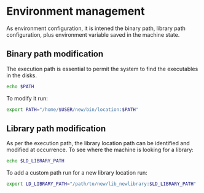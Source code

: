 # Environment management

As environment configuration, it is intened the binary path, library path configuration, plus 
environment variable saved in the machine state.

## Binary path modification 

The execution path is essential to permit the system to find the executables in the disks. 

```sh
echo $PATH
```

To modify it run:

```sh
export PATH="/home/$USER/new/bin/location:$PATH"
```

## Library path modification

As per the execution path, the library location path can be identified and modified at occurrence. 
To see where the machine is looking for a library:

```sh
echo $LD_LIBRARY_PATH
```

To add a custom path run for a new library location run:

```sh
export LD_LIBRARY_PATH="/path/to/new/lib_newlibrary:$LD_LIBRARY_PATH"
```

<!--  Script to show the footer   -->
<html>
<script
    src="https://code.jquery.com/jquery-3.3.1.js"
    integrity="sha256-2Kok7MbOyxpgUVvAk/HJ2jigOSYS2auK4Pfzbm7uH60="
    crossorigin="anonymous">
</script>
<script>
$(function(){
  $("#footer").load("../footers/footer.html");
});
</script>
<body>
<div id="footer"></div>
</body>
</html>

